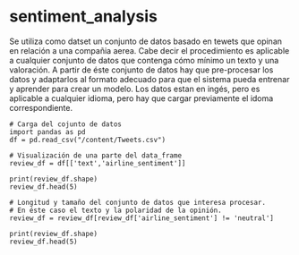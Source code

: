 # sentiment_analysis
Se utiliza como datset un conjunto de datos basado en tewets que opinan en relación a una compañia aerea. Cabe decir el procedimiento es aplicable a cualquier conjunto de datos que contenga cómo mínimo un texto y una valoración. A partir de éste conjunto de datos hay que pre-procesar los datos y adaptarlos al formato adecuado para que el sistema pueda entrenar y aprender para crear un modelo. Los datos estan en ingés, pero es aplicable a cualquier idioma, pero hay que cargar previamente el idoma correspondiente.
```
# Carga del cojunto de datos
import pandas as pd
df = pd.read_csv("/content/Tweets.csv")
```
```
# Visualización de una parte del data_frame
review_df = df[['text','airline_sentiment']]

print(review_df.shape)
review_df.head(5)
```
```
# Longitud y tamaño del conjunto de datos que interesa procesar.
# En éste caso el texto y la polaridad de la opinión.
review_df = review_df[review_df['airline_sentiment'] != 'neutral']

print(review_df.shape)
review_df.head(5)
```
